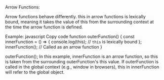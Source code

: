 Arrow Functions:

Arrow functions behave differently. this in arrow functions is lexically bound, meaning it takes the value of this from the surrounding context at the time the arrow function is defined.

Example:
javascript
Copy code
function outerFunction() {
    const innerFunction = () => {
        console.log(this);  // `this` is lexically bound
    };
    innerFunction();  // Called as an arrow function
}

outerFunction();
In this example, innerFunction is an arrow function, so this is taken from the surrounding outerFunction's this value.
If outerFunction is called in the global context (e.g., window in browsers), this in innerFunction will refer to the global object.